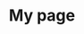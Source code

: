 ---
# Page title
title: My page
# Page type - we want a landing page (such as a homepage)
headless: true

# Your landing page sections - add as many different content blocks as you like
sections:
  - block: markdown
    id: section-1
    content:
      title: Section 1
      subtitle: A subtitle
      text: Add any **markdown** formatted content here - text, images, videos, galleries - and even HTML code!
  - block: markdown
    id: section-2
    content:
      title: Section 2
      subtitle: A subtitle
      text: Add your Section 2 content here...
---